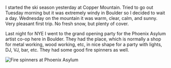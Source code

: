 I started the ski season yesterday at Copper Mountain. Tried to go out Tuesday morning but it was extremely windy in Boulder so I decided to wait a day. Wednesday on the mountain it was warm, clear, calm, and sunny. Very pleasant first trip. No fresh snow, but plenty of cover.

Last night for NYE I went to the grand opening party for the Phoenix Asylum artist co-op here in Boulder. They had the place, which is normally a shop for metal working, wood working, etc, in nice shape for a party with lights, DJ, VJ, bar, etc. They had some good fire spinners as well.

![Fire spinners at Phoenix Asylum](/photos/winter_2008/010_asylum_fire.jpg)